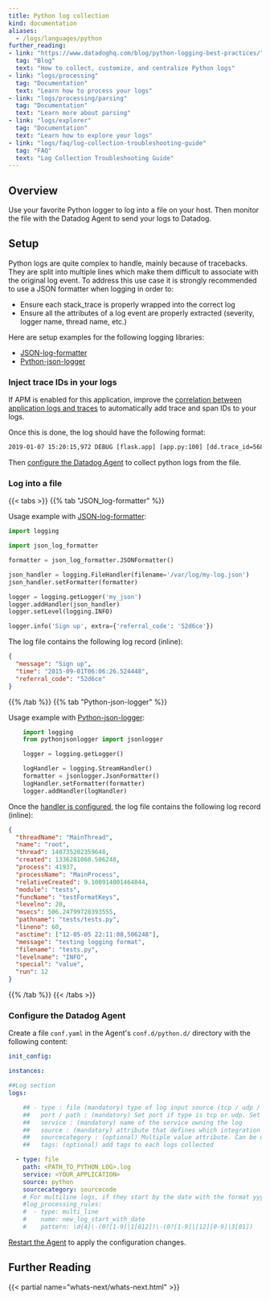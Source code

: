 ```yaml
---
title: Python log collection
kind: documentation
aliases:
  - /logs/languages/python
further_reading:
- link: "https://www.datadoghq.com/blog/python-logging-best-practices/"
  tag: "Blog"
  text: "How to collect, customize, and centralize Python logs"
- link: "logs/processing"
  tag: "Documentation"
  text: "Learn how to process your logs"
- link: "logs/processing/parsing"
  tag: "Documentation"
  text: "Learn more about parsing"
- link: "logs/explorer"
  tag: "Documentation"
  text: "Learn how to explore your logs"
- link: "logs/faq/log-collection-troubleshooting-guide"
  tag: "FAQ"
  text: "Log Collection Troubleshooting Guide"
---
```


## Overview

Use your favorite Python logger to log into a file on your host. Then monitor the file with the Datadog Agent to send your logs to Datadog.

## Setup

Python logs are quite complex to handle, mainly because of tracebacks. They are split into multiple lines which make them difficult to associate with the original log event.
To address this use case it is strongly recommended to use a JSON formatter when logging in order to:

* Ensure each stack_trace is properly wrapped into the correct log
* Ensure all the attributes of a log event are properly extracted (severity, logger name, thread name, etc.)

Here are setup examples for the following logging libraries:

- [JSON-log-formatter][1]
- [Python-json-logger][2]

### Inject trace IDs in your logs

If APM is enabled for this application, improve the [correlation between application logs and traces][3] to automatically add trace and span IDs to your logs.

Once this is done, the log should have the following format:

```xml
2019-01-07 15:20:15,972 DEBUG [flask.app] [app.py:100] [dd.trace_id=5688176451479556031 dd.span_id=4663104081780224235] - this is an example
```

Then [configure the Datadog Agent](#configure-the-datadog-agent) to collect python logs from the file.

### Log into a file

{{< tabs >}}
{{% tab "JSON_log-formatter" %}}

Usage example with [JSON-log-formatter][1]:

```python
import logging

import json_log_formatter

formatter = json_log_formatter.JSONFormatter()

json_handler = logging.FileHandler(filename='/var/log/my-log.json')
json_handler.setFormatter(formatter)

logger = logging.getLogger('my_json')
logger.addHandler(json_handler)
logger.setLevel(logging.INFO)

logger.info('Sign up', extra={'referral_code': '52d6ce'})
```

The log file contains the following log record (inline):

```json
{
  "message": "Sign up",
  "time": "2015-09-01T06:06:26.524448",
  "referral_code": "52d6ce"
}
```

[1]: https://pypi.python.org/pypi/JSON-log-formatter/0.1.0
{{% /tab %}}
{{% tab "Python-json-logger" %}}

Usage example with [Python-json-logger][1]:

```python
    import logging
    from pythonjsonlogger import jsonlogger

    logger = logging.getLogger()

    logHandler = logging.StreamHandler()
    formatter = jsonlogger.JsonFormatter()
    logHandler.setFormatter(formatter)
    logger.addHandler(logHandler)
```

Once the [handler is configured][2], the log file contains the following log record (inline):

```json
{
  "threadName": "MainThread",
  "name": "root",
  "thread": 140735202359648,
  "created": 1336281068.506248,
  "process": 41937,
  "processName": "MainProcess",
  "relativeCreated": 9.100914001464844,
  "module": "tests",
  "funcName": "testFormatKeys",
  "levelno": 20,
  "msecs": 506.24799728393555,
  "pathname": "tests/tests.py",
  "lineno": 60,
  "asctime": ["12-05-05 22:11:08,506248"],
  "message": "testing logging format",
  "filename": "tests.py",
  "levelname": "INFO",
  "special": "value",
  "run": 12
}
```

[1]: https://github.com/madzak/python-json-logger
[2]: https://github.com/madzak/python-json-logger#customizing-fields
{{% /tab %}}
{{< /tabs >}}

### Configure the Datadog Agent

Create a file `conf.yaml` in the Agent's `conf.d/python.d/` directory with the following content:

```yaml
init_config:

instances:

##Log section
logs:

    ## - type : file (mandatory) type of log input source (tcp / udp / file)
    ##   port / path : (mandatory) Set port if type is tcp or udp. Set path if type is file
    ##   service : (mandatory) name of the service owning the log
    ##   source : (mandatory) attribute that defines which integration is sending the logs
    ##   sourcecategory : (optional) Multiple value attribute. Can be used to refine the source attribute
    ##   tags: (optional) add tags to each logs collected

  - type: file
    path: <PATH_TO_PYTHON_LOG>.log
    service: <YOUR_APPLICATION>
    source: python
    sourcecategory: sourcecode
    # For multiline logs, if they start by the date with the format yyyy-mm-dd uncomment the following processing rule
    #log_processing_rules:
    #  - type: multi_line
    #    name: new_log_start_with_date
    #    pattern: \d{4}\-(0?[1-9]|1[012])\-(0?[1-9]|[12][0-9]|3[01])
```

[Restart the Agent][4] to apply the configuration changes.

## Further Reading

{{< partial name="whats-next/whats-next.html" >}}

[1]: https://pypi.python.org/pypi/JSON-log-formatter/0.1.0
[2]: https://github.com/madzak/python-json-logger
[3]: /tracing/advanced/connect_logs_and_traces/?tab=python
[4]: /agent/guide/agent-commands
